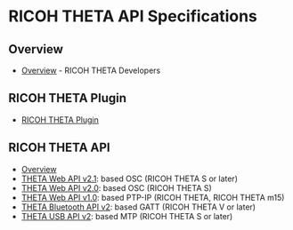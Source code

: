 # RICOH THETA API Specifications

## Overview

* [Overview](./core/products/theta.md) - RICOH THETA Developers  

## RICOH THETA Plugin

* [RICOH THETA Plugin](./ricoh-theta-plugin/README.md)  

## RICOH THETA API

* [Overview](./ricoh-theta-api/README.md)  
* [THETA Web API v2.1](./theta-web-api-v2.1/README.md): based OSC (RICOH THETA S or later)  
* [THETA Web API v2.0](./theta-web-api-v2.0/README.md): based OSC (RICOH THETA S)  
* [THETA Web API v1.0](./theta-web-api-v1.0/README.md): based PTP-IP (RICOH THETA, RICOH THETA m15)  
* [THETA Bluetooth API v2](./theta-bluetooth-api/README.md): based GATT (RICOH THETA V or later)  
* [THETA USB API v2](./theta-usb-api/README.md): based MTP (RICOH THETA S or later)  
